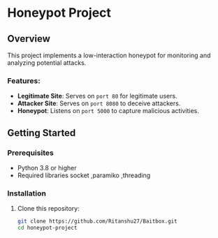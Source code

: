 # Honeypot Project

## Overview
This project implements a low-interaction honeypot for monitoring and analyzing potential attacks. 

### Features:
- **Legitimate Site**: Serves on `port 80` for legitimate users.
- **Attacker Site**: Serves on `port 8080` to deceive attackers.
- **Honeypot**: Listens on `port 5000` to capture malicious activities.

## Getting Started

### Prerequisites
- Python 3.8 or higher
- Required libraries socket ,paramiko ,threading

### Installation
1. Clone this repository:
   ```bash
   git clone https://github.com/Ritanshu27/Baitbox.git
   cd honeypot-project

